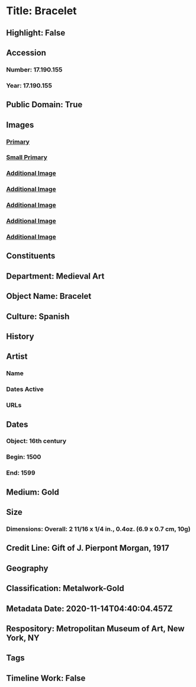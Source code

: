 # Title: Bracelet
## Highlight: False
## Accession
### Number: 17.190.155
### Year: 17.190.155
## Public Domain: True
## Images
### [Primary](https://images.metmuseum.org/CRDImages/md/original/sf17-190-155s1.jpg)
### [Small Primary](https://images.metmuseum.org/CRDImages/md/web-large/sf17-190-155s1.jpg)
### [Additional Image](https://images.metmuseum.org/CRDImages/md/original/sf17-190-155.jpg)
### [Additional Image](https://images.metmuseum.org/CRDImages/md/original/sf17-190-155s2.jpg)
### [Additional Image](https://images.metmuseum.org/CRDImages/md/original/sf17-190-155s3.jpg)
### [Additional Image](https://images.metmuseum.org/CRDImages/md/original/sf17-190-155s4.jpg)
### [Additional Image](https://images.metmuseum.org/CRDImages/md/original/sf17-190-154_155s1.jpg)
## Constituents
## Department: Medieval Art
## Object Name: Bracelet
## Culture: Spanish
## History
## Artist
### Name
### Dates Active
### URLs
## Dates
### Object: 16th century
### Begin: 1500
### End: 1599
## Medium: Gold
## Size
### Dimensions: Overall: 2 11/16 x 1/4 in., 0.4oz. (6.9 x 0.7 cm, 10g)
## Credit Line: Gift of J. Pierpont Morgan, 1917
## Geography
## Classification: Metalwork-Gold
## Metadata Date: 2020-11-14T04:40:04.457Z
## Respository: Metropolitan Museum of Art, New York, NY
## Tags
## Timeline Work: False